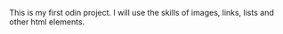 This is my first odin project. I will use the skills of images, links, lists and other html elements. 